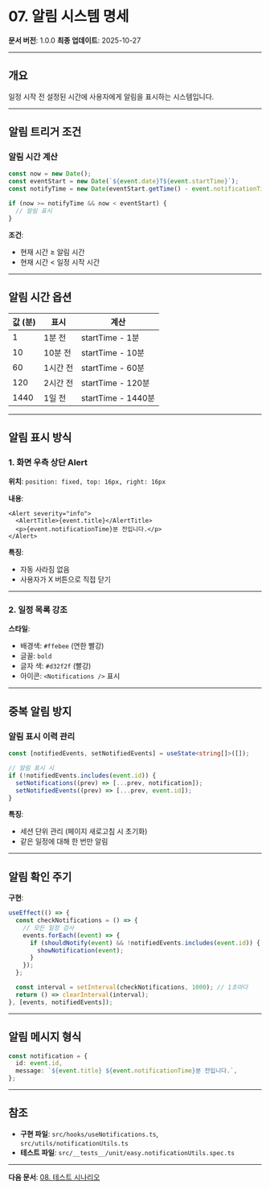 # 07. 알림 시스템 명세

**문서 버전**: 1.0.0
**최종 업데이트**: 2025-10-27

---

## 개요

일정 시작 전 설정된 시간에 사용자에게 알림을 표시하는 시스템입니다.

---

## 알림 트리거 조건

### 알림 시간 계산

```typescript
const now = new Date();
const eventStart = new Date(`${event.date}T${event.startTime}`);
const notifyTime = new Date(eventStart.getTime() - event.notificationTime * 60000);

if (now >= notifyTime && now < eventStart) {
  // 알림 표시
}
```

**조건**:

- 현재 시간 ≥ 알림 시간
- 현재 시간 < 일정 시작 시간

---

## 알림 시간 옵션

| 값 (분) | 표시     | 계산               |
| ------- | -------- | ------------------ |
| 1       | 1분 전   | startTime - 1분    |
| 10      | 10분 전  | startTime - 10분   |
| 60      | 1시간 전 | startTime - 60분   |
| 120     | 2시간 전 | startTime - 120분  |
| 1440    | 1일 전   | startTime - 1440분 |

---

## 알림 표시 방식

### 1. 화면 우측 상단 Alert

**위치**: `position: fixed, top: 16px, right: 16px`

**내용**:

```tsx
<Alert severity="info">
  <AlertTitle>{event.title}</AlertTitle>
  <p>{event.notificationTime}분 전입니다.</p>
</Alert>
```

**특징**:

- 자동 사라짐 없음
- 사용자가 X 버튼으로 직접 닫기

---

### 2. 일정 목록 강조

**스타일**:

- 배경색: `#ffebee` (연한 빨강)
- 글꼴: `bold`
- 글자 색: `#d32f2f` (빨강)
- 아이콘: `<Notifications />` 표시

---

## 중복 알림 방지

### 알림 표시 이력 관리

```typescript
const [notifiedEvents, setNotifiedEvents] = useState<string[]>([]);

// 알림 표시 시
if (!notifiedEvents.includes(event.id)) {
  setNotifications((prev) => [...prev, notification]);
  setNotifiedEvents((prev) => [...prev, event.id]);
}
```

**특징**:

- 세션 단위 관리 (페이지 새로고침 시 초기화)
- 같은 일정에 대해 한 번만 알림

---

## 알림 확인 주기

**구현**:

```typescript
useEffect(() => {
  const checkNotifications = () => {
    // 모든 일정 검사
    events.forEach((event) => {
      if (shouldNotify(event) && !notifiedEvents.includes(event.id)) {
        showNotification(event);
      }
    });
  };

  const interval = setInterval(checkNotifications, 1000); // 1초마다
  return () => clearInterval(interval);
}, [events, notifiedEvents]);
```

---

## 알림 메시지 형식

```typescript
const notification = {
  id: event.id,
  message: `${event.title} ${event.notificationTime}분 전입니다.`,
};
```

---

## 참조

- **구현 파일**: `src/hooks/useNotifications.ts`, `src/utils/notificationUtils.ts`
- **테스트 파일**: `src/__tests__/unit/easy.notificationUtils.spec.ts`

---

**다음 문서**: [08. 테스트 시나리오](./08-test-scenarios.md)
